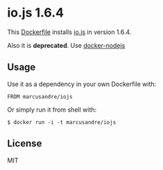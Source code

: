 
# io.js 1.6.4

  This [Dockerfile](http://docker.io/) installs [io.js](http://iojs.org/) in version 1.6.4.

  Also it is **deprecated**. Use [docker-nodejs](https://github.com/marcusandre/docker-nodejs)

## Usage

  Use it as a dependency in your own Dockerfile with:

    FROM marcusandre/iojs

  Or simply run it from shell with:

    $ docker run -i -t marcusandre/iojs

## License

  MIT
